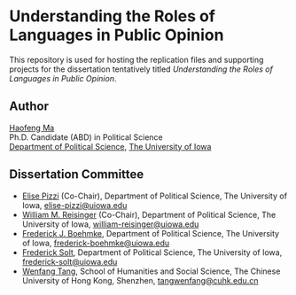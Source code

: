 # Understanding the Roles of Languages in Public Opinion

This repository is used for hosting the replication files and supporting projects for the dissertation tentatively titled *Understanding the Roles of Languages in Public Opinion*.

## Author ##
[Haofeng Ma](https://clas.uiowa.edu/polisci/people/haofeng-ma)
<br>Ph.D. Candidate (ABD) in Political Science
<br>[Department of Political Science](https://clas.uiowa.edu/polisci/), [The University of Iowa](https://uiowa.edu)

## Dissertation Committee ##
- [Elise Pizzi](https://clas.uiowa.edu/polisci/people/elise-pizzi) (Co-Chair), Department of Political Science, The University of Iowa, elise-pizzi@uiowa.edu
- [William M. Reisinger](https://clas.uiowa.edu/polisci/people/william-m-reisinger) (Co-Chair), Department of Political Science, The University of Iowa, william-reisinger@uiowa.edu
- [Frederick J. Boehmke](https://clas.uiowa.edu/polisci/people/frederick-j-boehmke), Department of Political Science, The University of Iowa, frederick-boehmke@uiowa.edu
- [Frederick Solt](https://clas.uiowa.edu/polisci/people/frederick-solt), Department of Political Science, The University of Iowa, frederick-solt@uiowa.edu
- [Wenfang Tang](https://myweb.cuhk.edu.cn/tangwenfang/Home/Index), School of Humanities and Social Science, The Chinese University of Hong Kong, Shenzhen, tangwenfang@cuhk.edu.cn
